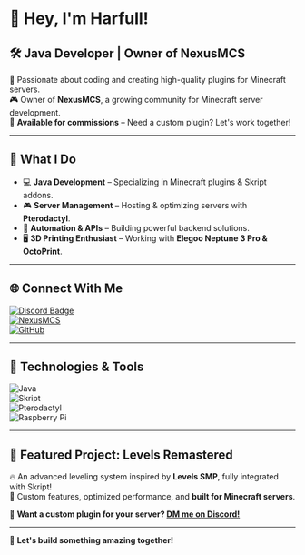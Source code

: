 # 👋 Hey, I'm Harfull!

## 🛠️ Java Developer | Owner of NexusMCS  
🚀 Passionate about coding and creating high-quality plugins for Minecraft servers.  
🎮 Owner of **NexusMCS**, a growing community for Minecraft server development.  
💼 **Available for commissions** – Need a custom plugin? Let's work together!  

---

## 🌟 What I Do  
- 💻 **Java Development** – Specializing in Minecraft plugins & Skript addons.  
- 🎮 **Server Management** – Hosting & optimizing servers with **Pterodactyl**.  
- 🔧 **Automation & APIs** – Building powerful backend solutions.  
- 🖥️ **3D Printing Enthusiast** – Working with **Elegoo Neptune 3 Pro & OctoPrint**.  

---

## 🌐 Connect With Me  
[![Discord Badge](https://img.shields.io/badge/Discord-Harfull-7289DA?style=for-the-badge&logo=discord&logoColor=white)](https://discord.com/users/591343187558400014)  
[![NexusMCS](https://img.shields.io/badge/NexusMCS%20Discord-Join%20Now-5865F2?style=for-the-badge&logo=discord&logoColor=white)](https://discord.gg/RDE5u85kAX)  
[![GitHub](https://img.shields.io/badge/GitHub-Harfull-black?style=for-the-badge&logo=github)](https://github.com/Harfull)  

---

## 🔧 Technologies & Tools  
![Java](https://img.shields.io/badge/Java-ED8B00?style=for-the-badge&logo=java&logoColor=white)  
![Skript](https://img.shields.io/badge/Skript-00C4B3?style=for-the-badge&logo=minecraft&logoColor=white)  
![Pterodactyl](https://img.shields.io/badge/Pterodactyl-000000?style=for-the-badge&logo=pterodactyl&logoColor=white)  
![Raspberry Pi](https://img.shields.io/badge/RaspberryPi-C51A4A?style=for-the-badge&logo=raspberry-pi&logoColor=white)  

---

## 📌 Featured Project: **Levels Remastered**  
🔥 An advanced leveling system inspired by **Levels SMP**, fully integrated with Skript!  
📌 Custom features, optimized performance, and **built for Minecraft servers**.  

🔗 **Want a custom plugin for your server? [DM me on Discord!](https://discord.com/users/591343187558400014)**  

---

🚀 **Let's build something amazing together!**  

